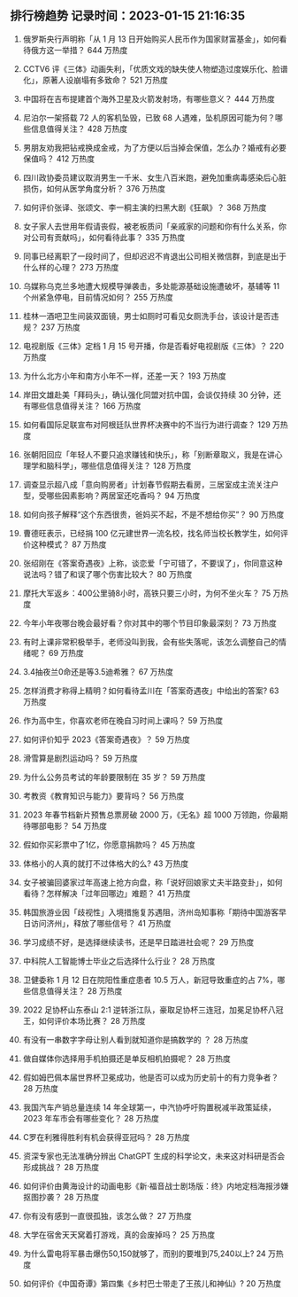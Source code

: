 
## 排行榜趋势 记录时间：2023-01-15 21:16:35
  
  1. 俄罗斯央行声明称「从 1 月 13 日开始购买人民币作为国家财富基金」，如何看待俄方这一举措？ 644 万热度
    
  2. CCTV6 评《三体》动画失利，「优质文戏的缺失使人物塑造过度娱乐化、脸谱化」，原著人设崩塌有多致命？ 521 万热度
    
  3. 中国将在吉布提建首个海外卫星及火箭发射场，有哪些意义？ 444 万热度
    
  4. 尼泊尔一架搭载 72 人的客机坠毁，已致 68 人遇难，坠机原因可能为何？哪些信息值得关注？ 428 万热度
    
  5. 男朋友劝我把钻戒换成金戒，为了方便以后当掉会保值，怎么办？婚戒有必要保值吗？ 412 万热度
    
  6. 四川政协委员建议取消男生一千米、女生八百米跑，避免加重病毒感染后心脏损伤，如何从医学角度分析？ 376 万热度
    
  7. 如何评价张译、张颂文、李一桐主演的扫黑大剧《狂飙》？ 368 万热度
    
  8. 女子家人去世用年假请丧假，被老板质问「亲戚家的问题和你有什么关系，你对公司有贡献吗」，如何看待此事？ 335 万热度
    
  9. 同事已经离职了一段时间了，但却迟迟不肯退出公司相关微信群，到底是出于什么样的心理？ 273 万热度
    
  10. 乌媒称乌克兰多地遭大规模导弹袭击，多处能源基础设施遭破坏，基辅等 11 个州紧急停电，目前情况如何？ 255 万热度
    
  11. 桂林一酒吧卫生间装双面镜，男士如厕时可看见女厕洗手台，该设计是否违规？ 237 万热度
    
  12. 电视剧版《三体》定档 1 月 15 号开播，你是否看好电视剧版《三体》？ 220 万热度
    
  13. 为什么北方小年和南方小年不一样，还差一天？ 193 万热度
    
  14. 岸田文雄赴美「拜码头」，确认强化同盟对抗中国，会谈仅持续 30 分钟，还有哪些信息值得关注？ 166 万热度
    
  15. 如何看国际足联宣布对阿根廷队世界杯决赛中的不当行为进行调查？ 129 万热度
    
  16. 张朝阳回应「年轻人不要只追求赚钱和快乐」，称「别断章取义，我是在讲心理学和脑科学」，哪些信息值得关注？ 128 万热度
    
  17. 调查显示超八成「意向购房者」计划春节假期去看房，三居室成主流关注户型，受哪些因素影响？两居室还吃香吗？ 94 万热度
    
  18. 如何向孩子解释“这个东西很贵，爸妈买不起，不是不想给你买”？ 90 万热度
    
  19. 曹德旺表示，已经捐 100 亿元建世界一流名校，找名师当校长教学生，如何评价这种模式？ 87 万热度
    
  20. 张绍刚在《答案奇遇夜》上称，谈恋爱「宁可错了，不要误了」，你同意这种说法吗？错了和误了哪个伤害比较大？ 80 万热度
    
  21. 摩托大军返乡：400公里骑8小时，高铁只要三小时，为何不坐火车？ 75 万热度
    
  22. 今年小年夜哪台晚会最好看？你对其中的哪个节目印象最深刻？ 73 万热度
    
  23. 有时上课非常积极举手，老师没叫到我，会有些失落呢，该怎么调整自己的情绪呢？ 69 万热度
    
  24. 3.4抽夜兰0命还是等3.5迪希雅？ 67 万热度
    
  25. 怎样消费才称得上精明？如何看待孟川在「答案奇遇夜」中给出的答案? 63 万热度
    
  26. 作为高中生，你喜欢老师在晚自习时间上课吗？ 59 万热度
    
  27. 如何评价知乎 2023《答案奇遇夜》？ 59 万热度
    
  28. 滑雪算是剧烈运动吗？ 59 万热度
    
  29. 为什么公务员考试的年龄要限制在 35 岁？ 59 万热度
    
  30. 考教资《教育知识与能力》要背吗？ 56 万热度
    
  31. 2023 年春节档新片预售总票房破 2000 万，《无名》超 1000 万领跑，你最期待哪部电影？ 54 万热度
    
  32. 假如你买彩票中了1亿，你愿意捐款吗？ 45 万热度
    
  33. 体格小的人真的就打不过体格大的么? 43 万热度
    
  34. 女子被骗回婆家过年高速上抢方向盘，称「说好回娘家丈夫半路变卦」，如何看待？怎样解决「过年回哪边」难题？ 41 万热度
    
  35. 韩国旅游业因「歧视性」入境措施复苏遇阻，济州岛知事称「期待中国游客早日访问济州」，释放了哪些信号？ 41 万热度
    
  36. 学习成绩不好，是选择继续读书，还是早日踏进社会呢？ 29 万热度
    
  37. 中科院人工智能博士毕业之后选择什么行业？ 28 万热度
    
  38. 卫健委称 1 月 12 日在院阳性重症患者 10.5 万人，新冠导致重症的占 7%，哪些信息值得关注？ 28 万热度
    
  39. 2022 足协杯山东泰山 2:1 逆转浙江队，豪取足协杯三连冠，加冕足协杯八冠王，如何评价本场比赛？ 28 万热度
    
  40. 有没有一串数字字母让别人看到就知道你是搞数学的 ？ 28 万热度
    
  41. 做自媒体你选择用手机拍摄还是单反相机拍摄呢？ 28 万热度
    
  42. 假如姆巴佩本届世界杯卫冕成功，他是否可以成为历史前十的有力竞争者？ 28 万热度
    
  43. 我国汽车产销总量连续 14 年全球第一，中汽协呼吁购置税减半政策延续，2023 年车市会有哪些变化？ 28 万热度
    
  44. C罗在利雅得胜利有机会获得亚冠吗？ 28 万热度
    
  45. 资深专家也无法准确分辨出 ChatGPT 生成的科学论文，未来这对科研是否会形成挑战？ 28 万热度
    
  46. 如何评价由黄海设计的动画电影《新·福音战士剧场版：终》内地定档海报涉嫌抠图抄袭？ 28 万热度
    
  47. 你有没有感到一直很孤独，该怎么做？ 27 万热度
    
  48. 大学在宿舍天天窝着打游戏，真的会废掉吗？ 25 万热度
    
  49. 为什么雷电将军暴击爆伤50,150就够了，而别的要堆到75,240以上? 24 万热度
    
  50. 如何评价《中国奇谭》第四集《乡村巴士带走了王孩儿和神仙》? 20 万热度
    